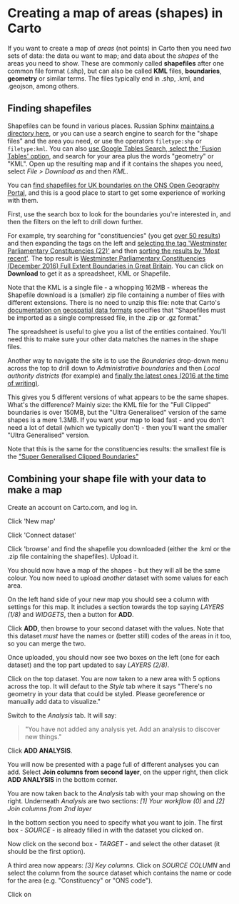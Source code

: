 # Creating a map of areas (shapes) in Carto

If you want to create a map of *areas* (not points) in Carto then you need *two* sets of data: the data ou want to map; and data about the *shapes* of the areas you need to show. These are commonly called **shapefiles** after one common file format (.shp), but can also be called **KML** files, **boundaries**, **geometry** or similar terms. The files typically end in .shp, .kml, and .geojson, among others.

## Finding shapefiles

Shapefiles can be found in various places. Russian Sphinx [maintains a directory here](https://russiansphinx.blogspot.co.uk/2014/11/shape-file-directory.html), or you can use a search engine to search for the "shape files" and the area you need, or use the operators `filetype:shp` or `filetype:kml`. You can also [use Google Tables Search, select the 'Fusion Tables' option](https://research.google.com/tables?corpus=fusion&ei=c3gJWoWeConUpAP8zISYDQ), and search for your area plus the words "geometry" or "KML". Open up the resulting map and if it contains the shapes you need, select *File > Download as* and then *KML*.

You can [find shapefiles for UK boundaries on the ONS Open Geography Portal](http://geoportal.statistics.gov.uk/datasets?q=Latest_Boundaries), and this is a good place to start to get some experience of working with them.

First,   use the search box to look for the boundaries you're interested in, and then the filters on the left to drill down further.

For example, try searching for "constituencies" (you get [over 50 results](http://geoportal.statistics.gov.uk/datasets?q=constituencies&sort=name)) and then expanding the tags on the left and [selecting the tag 'Westminster Parliamentary Constituencies (22)'](http://geoportal.statistics.gov.uk/datasets?q=constituencies&sort=name&t=westminster%20parliamentary%20constituencies) and then [sorting the results by 'Most recent'](http://geoportal.statistics.gov.uk/datasets?q=constituencies&sort=-updatedAt&t=westminster%20parliamentary%20constituencies). The top result is [Westminster Parliamentary Constituencies (December 2016) Full Extent Boundaries in Great Britain](http://geoportal.statistics.gov.uk/datasets/westminster-parliamentary-constituencies-december-2016-full-extent-boundaries-in-great-britain). You can click on **Download** to get it as a spreadsheet, KML or Shapefile.

Note that the KML is a single file - a whopping 162MB - whereas the Shapefile download is a (smaller) zip file containing a number of files with different extensions. There is no need to unzip this file: note that Carto's [documentation on geospatial data formats](https://carto.com/docs/carto-engine/import-api/importing-geospatial-data/#supported-geospatial-data-formats) specifies that "Shapefiles must be imported as a single compressed file, in the .zip or .gz format."

The spreadsheet is useful to give you a list of the entities contained. You'll need this to make sure your other data matches the names in the shape files.

Another way to navigate the site is to use the *Boundaries* drop-down menu across the top to drill down to *Administrative boundaries* and then *Local authority districts* (for example) and [finally the latest ones (2016 at the time of writing)](http://geoportal.statistics.gov.uk/datasets?q=LAD%20Boundaries%202016&sort=name).

This gives you 5 different versions of what appears to be the same shapes. What's the difference? Mainly size: the KML file for the "Full Clipped" boundaries is over 150MB, but the "Ultra Generalised" version of the same shapes is a mere 1.3MB. If you want your map to load fast - and you don't need a lot of detail (which we typically don't) - then you'll want the smaller "Ultra Generalised" version.

Note that this is the same for the constituencies results: the smallest file is the ["Super Generalised Clipped Boundaries"](http://geoportal.statistics.gov.uk/datasets/westminster-parliamentary-constituencies-december-2014-super-generalised-clipped-boundaries-in-great-britain)

## Combining your shape file with your data to make a map

Create an account on Carto.com, and log in.

Click 'New map'

Click 'Connect dataset'

Click 'browse' and find the shapefile you downloaded (either the .kml or the .zip file containing the shapefiles). Upload it.

You should now have a map of the shapes - but they will all be the same colour. You now need to upload *another* dataset with some values for each area.

On the left hand side of your new map you should see a column with settings for this map. It includes a section towards the top saying *LAYERS (1/8)* and *WIDGETS*, then a button for **ADD**.

Click **ADD**, then browse to your second dataset with the values. Note that this dataset *must* have the names or (better still) codes of the areas in it too, so you can merge the two.

Once uploaded, you should now see two boxes on the left (one for each dataset) and the top part updated to say *LAYERS (2/8)*.

Click on the top dataset. You are now taken to a new area with 5 options across the top. It will defaut to the *Style* tab where it says "There's no geometry in your data that could be styled. Please georeference or manually add data to visualize."

Switch to the *Analysis* tab. It will say:

> "You have not added any analysis yet. Add an analysis to discover new things."

Click **ADD ANALYSIS**.

You will now be presented with a page full of different analyses you can add. Select **Join columns from second layer**, on the upper right, then click **ADD ANALYSIS** in the bottom corner.

You are now taken back to the *Analysis* tab with your map showing on the right. Underneath *Analysis* are two sections: *[1] Your workflow (0)* and *[2] Join columns from 2nd layer*

In the bottom section you need to specify what you want to join. The first box - *SOURCE* - is already filled in with the dataset you clicked on.

Now click on the second box - *TARGET* - and select the other dataset (it should be the first option).

A third area now appears: *[3] Key columns*. Click on *SOURCE COLUMN* and select the column from the source dataset which contains the name or code for the area (e.g. "Constituency" or "ONS code").

Click on 
